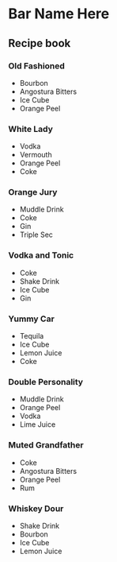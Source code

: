 # Bar Name Here 
## Recipe book


### Old Fashioned
* Bourbon
* Angostura Bitters
* Ice Cube
* Orange Peel

### White Lady 
* Vodka
* Vermouth
* Orange Peel
* Coke

### Orange Jury
* Muddle Drink
* Coke
* Gin
* Triple Sec

### Vodka and Tonic 
* Coke
* Shake Drink 
* Ice Cube
* Gin 

### Yummy Car
* Tequila 
* Ice Cube
* Lemon Juice 
* Coke

### Double Personality
* Muddle Drink
* Orange Peel
* Vodka
* Lime Juice

### Muted Grandfather
* Coke
* Angostura Bitters
* Orange Peel
* Rum

### Whiskey Dour
* Shake Drink
* Bourbon 
* Ice Cube
* Lemon Juice

